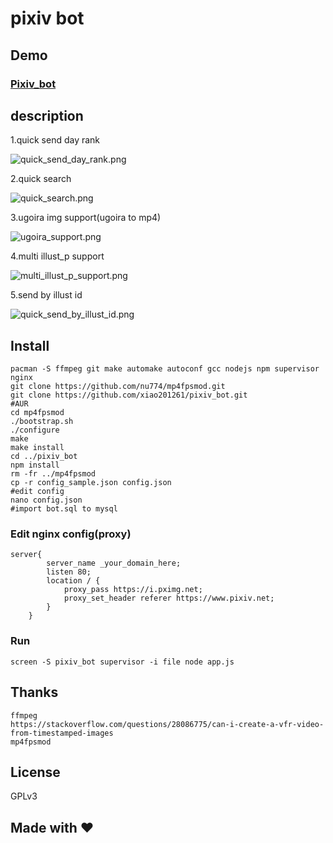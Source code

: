 # pixiv bot
## Demo
### [Pixiv_bot](https://t.me/pixiv_bot)  
## description
  1.quick send day rank
  
  ![quick_send_day_rank.png](https://i.loli.net/2017/10/04/59d49c6406607.png)

  2.quick search

  ![quick_search.png](https://i.loli.net/2017/10/04/59d49c6431731.png)
 
  3.ugoira img support(ugoira to mp4)

  ![ugoira_support.png](https://i.loli.net/2017/10/04/59d49c60104d3.png)

  4.multi illust_p support

  ![multi_illust_p_support.png](https://i.loli.net/2017/10/04/59d49c6090dbb.png)

  5.send by illust id

  ![quick_send_by_illust_id.png](https://i.loli.net/2017/10/04/59d49c60a5706.png)

## Install
    pacman -S ffmpeg git make automake autoconf gcc nodejs npm supervisor nginx
    git clone https://github.com/nu774/mp4fpsmod.git
    git clone https://github.com/xiao201261/pixiv_bot.git
    #AUR
    cd mp4fpsmod
    ./bootstrap.sh
    ./configure
    make
    make install
    cd ../pixiv_bot
    npm install
    rm -fr ../mp4fpsmod
    cp -r config_sample.json config.json
    #edit config
    nano config.json
    #import bot.sql to mysql
### Edit nginx config(proxy)

    server{
            server_name _your_domain_here;
            listen 80;
            location / {
                proxy_pass https://i.pximg.net;
                proxy_set_header referer https://www.pixiv.net;
            }
        }
### Run
    screen -S pixiv_bot supervisor -i file node app.js
## Thanks
    ffmpeg
    https://stackoverflow.com/questions/28086775/can-i-create-a-vfr-video-from-timestamped-images
    mp4fpsmod
## License

GPLv3

## Made with ♥